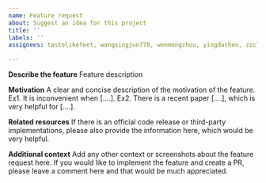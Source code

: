 ```yaml
---
name: Feature request
about: Suggest an idea for this project
title: ''
labels: ''
assignees: tastelikefeet, wangxingjun778, wenmengzhou, yingdachen, zzclynn

---
```


**Describe the feature**
Feature description

**Motivation**
A clear and concise description of the motivation of the feature. Ex1. It is inconvenient when [....]. Ex2. There is a recent paper [....], which is very helpful for [....].

**Related resources**
 If there is an official code release or third-party implementations, please also provide the information here, which would be very helpful.

**Additional context**
Add any other context or screenshots about the feature request here. If you would like to implement the feature and create a PR, please leave a comment here and that would be much appreciated.
